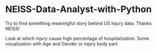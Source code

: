 # NEISS-Data-Analyst-with-Python
Try to find something meaningful story behind US Injury data. Thanks NEISS!

Look at which injury cause high percentage of hospitalization.
Some visualization with Age and Gender or injury body part.
